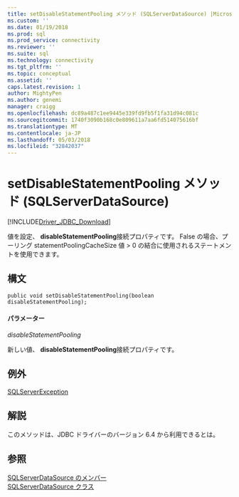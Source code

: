 ```yaml
---
title: setDisableStatementPooling メソッド (SQLServerDataSource) |Microsoft ドキュメント
ms.custom: ''
ms.date: 01/19/2018
ms.prod: sql
ms.prod_service: connectivity
ms.reviewer: ''
ms.suite: sql
ms.technology: connectivity
ms.tgt_pltfrm: ''
ms.topic: conceptual
ms.assetid: ''
caps.latest.revision: 1
author: MightyPen
ms.author: genemi
manager: craigg
ms.openlocfilehash: dc89a487c1ee9445e339fd9fb5f1fa31d94c081c
ms.sourcegitcommit: 1740f3090b168c0e809611a7aa6fd514075616bf
ms.translationtype: MT
ms.contentlocale: ja-JP
ms.lasthandoff: 05/03/2018
ms.locfileid: "32842037"
---
```

# <a name="setdisablestatementpooling-method-sqlserverdatasource"></a>setDisableStatementPooling メソッド (SQLServerDataSource)
[!INCLUDE[Driver_JDBC_Download](../../../includes/driver_jdbc_download.md)]

  値を設定、 **disableStatementPooling**接続プロパティです。 False の場合、プーリング statementPoolingCacheSize 値 > 0 の結合に使用されるステートメントを使用できます。  

## <a name="syntax"></a>構文  
  
```
public void setDisableStatementPooling(boolean disableStatementPooling);  
```  
  
#### <a name="parameters"></a>パラメーター  
 *disableStatementPooling*  
  
 新しい値、 **disableStatementPooling**接続プロパティです。  

## <a name="exceptions"></a>例外  
 [SQLServerException](../../../connect/jdbc/reference/sqlserverexception-class.md)  
 
## <a name="remarks"></a>解説  
 このメソッドは、JDBC ドライバーのバージョン 6.4 から利用できるとは。
 
## <a name="see-also"></a>参照  
 [SQLServerDataSource のメンバー](../../../connect/jdbc/reference/sqlserverdatasource-members.md)   
 [SQLServerDataSource クラス](../../../connect/jdbc/reference/sqlserverdatasource-class.md)  
  
  

